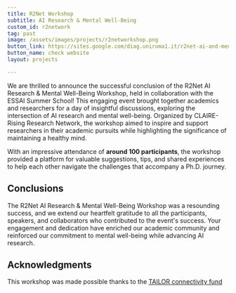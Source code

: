 ```yaml
---
title: R2Net Workshop
subtitle: AI Research & Mental Well-Being
custom_id: r2network
tag: past
image: /assets/images/projects/r2networkshop.png
button_link: https://sites.google.com/diag.uniroma1.it/r2net-ai-and-mental-wellness/home
button_name: check website
layout: projects

---
```


We are thrilled to announce the successful conclusion of the R2Net AI Research & Mental Well-Being Workshop, held in collaboration with the ESSAI Summer School! This engaging event brought together academics and researchers for a day of insightful discussions, exploring the intersection of AI research and mental well-being. Organized by CLAIRE-Rising Research Network, the workshop aimed to inspire and support researchers in their academic pursuits while highlighting the significance of maintaining a healthy mind.

With an impressive attendance of **around 100 participants**, the workshop provided a platform for valuable suggestions, tips, and shared experiences to help each other navigate the challenges that accompany a Ph.D. journey.

## Conclusions

The R2Net AI Research & Mental Well-Being Workshop was a resounding success, and we extend our heartfelt gratitude to all the participants, speakers, and collaborators who contributed to the event's success. Your engagement and dedication have enriched our academic community and reinforced our commitment to mental well-being while advancing AI research.

## Acknowledgments

This workshop was made possible thanks to the [TAILOR connectivity fund](https://tailor-network.eu/connectivity-fund/funded-projects)